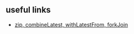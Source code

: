 ## useful links
* [zip, combineLatest, withLatestFrom, forkJoin](https://www.digitalocean.com/community/tutorials/rxjs-operators-for-dummies-forkjoin-zip-combinelatest-withlatestfrom)



